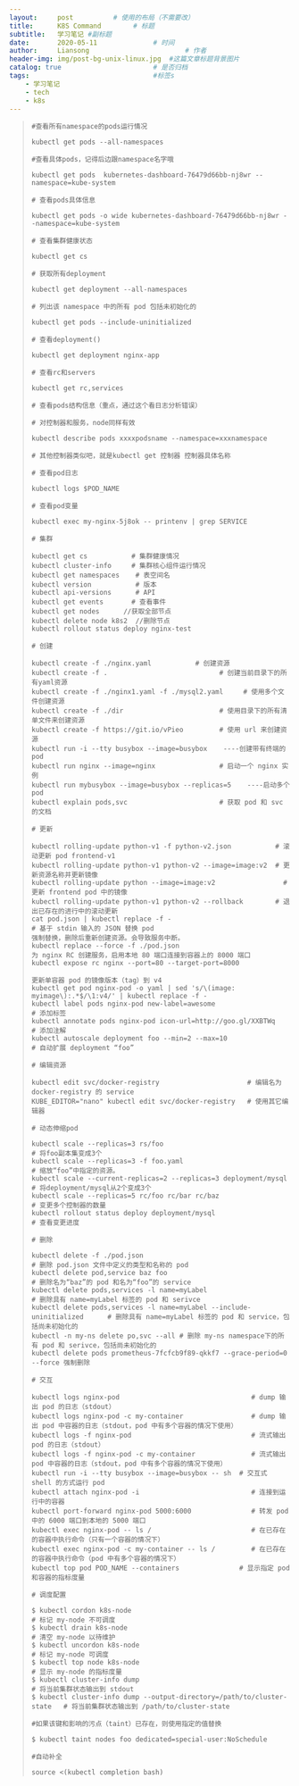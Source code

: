 ```yaml
---
layout:     post   		  # 使用的布局（不需要改）
title:      K8S Command        # 标题
subtitle:   学习笔记 #副标题
date:       2020-05-11				# 时间
author:     Liansong 						# 作者
header-img: img/post-bg-unix-linux.jpg 	#这篇文章标题背景图片
catalog: true 						# 是否归档
tags:								#标签s
    - 学习笔记
    - tech
    - k8s
---
```




>```shell
>#查看所有namespace的pods运行情况
>
>kubectl get pods --all-namespaces
>
>#查看具体pods，记得后边跟namespace名字哦
>
>kubectl get pods  kubernetes-dashboard-76479d66bb-nj8wr --namespace=kube-system
>
># 查看pods具体信息
>
>kubectl get pods -o wide kubernetes-dashboard-76479d66bb-nj8wr --namespace=kube-system
>
># 查看集群健康状态
>
>kubectl get cs
>
># 获取所有deployment
>
>kubectl get deployment --all-namespaces
>
># 列出该 namespace 中的所有 pod 包括未初始化的
>
>kubectl get pods --include-uninitialized
>
># 查看deployment()
>
>kubectl get deployment nginx-app
>
># 查看rc和servers
>
>kubectl get rc,services
>
># 查看pods结构信息（重点，通过这个看日志分析错误）
>
># 对控制器和服务，node同样有效
>
>kubectl describe pods xxxxpodsname --namespace=xxxnamespace
>
># 其他控制器类似吧，就是kubectl get 控制器 控制器具体名称
>
># 查看pod日志
>
>kubectl logs $POD_NAME
>
># 查看pod变量
>
>kubectl exec my-nginx-5j8ok -- printenv | grep SERVICE
>
># 集群
>
>kubectl get cs           # 集群健康情况
>kubectl cluster-info     # 集群核心组件运行情况
>kubectl get namespaces    # 表空间名
>kubectl version           # 版本
>kubectl api-versions      # API
>kubectl get events       # 查看事件
>kubectl get nodes      //获取全部节点
>kubectl delete node k8s2  //删除节点
>kubectl rollout status deploy nginx-test
>
># 创建
>
>kubectl create -f ./nginx.yaml           # 创建资源
>kubectl create -f .                            # 创建当前目录下的所有yaml资源
>kubectl create -f ./nginx1.yaml -f ./mysql2.yaml     # 使用多个文件创建资源
>kubectl create -f ./dir                        # 使用目录下的所有清单文件来创建资源
>kubectl create -f https://git.io/vPieo         # 使用 url 来创建资源
>kubectl run -i --tty busybox --image=busybox    ----创建带有终端的pod
>kubectl run nginx --image=nginx                # 启动一个 nginx 实例
>kubectl run mybusybox --image=busybox --replicas=5    ----启动多个pod
>kubectl explain pods,svc                       # 获取 pod 和 svc 的文档
>
># 更新
>
>kubectl rolling-update python-v1 -f python-v2.json           # 滚动更新 pod frontend-v1
>kubectl rolling-update python-v1 python-v2 --image=image:v2  # 更新资源名称并更新镜像
>kubectl rolling-update python --image=image:v2                 # 更新 frontend pod 中的镜像
>kubectl rolling-update python-v1 python-v2 --rollback        # 退出已存在的进行中的滚动更新
>cat pod.json | kubectl replace -f -                              # 基于 stdin 输入的 JSON 替换 pod
>强制替换，删除后重新创建资源。会导致服务中断。
>kubectl replace --force -f ./pod.json
>为 nginx RC 创建服务，启用本地 80 端口连接到容器上的 8000 端口
>kubectl expose rc nginx --port=80 --target-port=8000
>
>更新单容器 pod 的镜像版本（tag）到 v4
>kubectl get pod nginx-pod -o yaml | sed 's/\(image: myimage\):.*$/\1:v4/' | kubectl replace -f -
>kubectl label pods nginx-pod new-label=awesome                      # 添加标签
>kubectl annotate pods nginx-pod icon-url=http://goo.gl/XXBTWq       # 添加注解
>kubectl autoscale deployment foo --min=2 --max=10                # 自动扩展 deployment “foo”
>
># 编辑资源
>
>kubectl edit svc/docker-registry                      # 编辑名为 docker-registry 的 service
>KUBE_EDITOR="nano" kubectl edit svc/docker-registry   # 使用其它编辑器
>
># 动态伸缩pod
>
>kubectl scale --replicas=3 rs/foo                                 # 将foo副本集变成3个
>kubectl scale --replicas=3 -f foo.yaml                            # 缩放“foo”中指定的资源。
>kubectl scale --current-replicas=2 --replicas=3 deployment/mysql  # 将deployment/mysql从2个变成3个
>kubectl scale --replicas=5 rc/foo rc/bar rc/baz                   # 变更多个控制器的数量
>kubectl rollout status deploy deployment/mysql                         # 查看变更进度
>
># 删除
>
>kubectl delete -f ./pod.json                                              # 删除 pod.json 文件中定义的类型和名称的 pod
>kubectl delete pod,service baz foo                                        # 删除名为“baz”的 pod 和名为“foo”的 service
>kubectl delete pods,services -l name=myLabel                              # 删除具有 name=myLabel 标签的 pod 和 serivce
>kubectl delete pods,services -l name=myLabel --include-uninitialized      # 删除具有 name=myLabel 标签的 pod 和 service，包括尚未初始化的
>kubectl -n my-ns delete po,svc --all # 删除 my-ns namespace下的所有 pod 和 serivce，包括尚未初始化的
>kubectl delete pods prometheus-7fcfcb9f89-qkkf7 --grace-period=0 --force 强制删除
>
># 交互
>
>kubectl logs nginx-pod                                 # dump 输出 pod 的日志（stdout）
>kubectl logs nginx-pod -c my-container                 # dump 输出 pod 中容器的日志（stdout，pod 中有多个容器的情况下使用）
>kubectl logs -f nginx-pod                              # 流式输出 pod 的日志（stdout）
>kubectl logs -f nginx-pod -c my-container              # 流式输出 pod 中容器的日志（stdout，pod 中有多个容器的情况下使用）
>kubectl run -i --tty busybox --image=busybox -- sh  # 交互式 shell 的方式运行 pod
>kubectl attach nginx-pod -i                            # 连接到运行中的容器
>kubectl port-forward nginx-pod 5000:6000               # 转发 pod 中的 6000 端口到本地的 5000 端口
>kubectl exec nginx-pod -- ls /                         # 在已存在的容器中执行命令（只有一个容器的情况下）
>kubectl exec nginx-pod -c my-container -- ls /         # 在已存在的容器中执行命令（pod 中有多个容器的情况下）
>kubectl top pod POD_NAME --containers               # 显示指定 pod和容器的指标度量
>
># 调度配置
>
>$ kubectl cordon k8s-node                                                # 标记 my-node 不可调度
>$ kubectl drain k8s-node                                                 # 清空 my-node 以待维护
>$ kubectl uncordon k8s-node                                              # 标记 my-node 可调度
>$ kubectl top node k8s-node                                              # 显示 my-node 的指标度量
>$ kubectl cluster-info dump                                             # 将当前集群状态输出到 stdout                                    
>$ kubectl cluster-info dump --output-directory=/path/to/cluster-state   # 将当前集群状态输出到 /path/to/cluster-state
>
>#如果该键和影响的污点（taint）已存在，则使用指定的值替换
>
>$ kubectl taint nodes foo dedicated=special-user:NoSchedule
>
>#自动补全
>
>source <(kubectl completion bash)
>```
>
>

